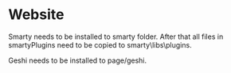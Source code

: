# Website
Smarty needs to be installed to smarty folder.
After that all files in smartyPlugins need to be copied to smarty\libs\plugins.

Geshi needs to be installed to page/geshi.
